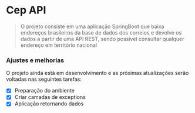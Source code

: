 # Cep API

> O projeto consiste em uma aplicação SpringBoot que baixa endereços brasileiros da base de dados dos correios e devolve os dados a partir de uma API REST, sendo possível consultar qualquer endereço em território nacional

### Ajustes e melhorias

O projeto ainda está em desenvolvimento e as próximas atualizações serão voltadas nas seguintes tarefas:

- [x] Preparação do ambiente
- [x] Criar camadas de exceptions
- [x] Aplicação retornando dados
